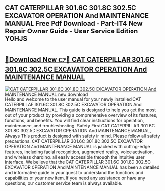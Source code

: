 ## CAT CATERPILLAR 301.6C 301.8C 302.5C EXCAVATOR OPERATION And MAINTENANCE MANUAL Free Pdf Download - Part-lT4 New Repair Owner Guide - User Service Edition Y0HJS

# <h2><a href="http://bc51424.oget.top/?id=CAT+CATERPILLAR+301.6C+301.8C+302.5C+EXCAVATOR+OPERATION+And+MAINTENANCE+MANUAL">🔗Download New 👉🔴 CAT CATERPILLAR 301.6C 301.8C 302.5C EXCAVATOR OPERATION And MAINTENANCE MANUAL</a></h2>

[![CAT CATERPILLAR 301.6C 301.8C 302.5C EXCAVATOR OPERATION And MAINTENANCE MANUAL new download](https://i.imgur.com/5g1atiW.png)](http://bc51424.oget.top/?id=CAT+CATERPILLAR+301.6C+301.8C+302.5C+EXCAVATOR+OPERATION+And+MAINTENANCE+MANUAL)
Hello and welcome to the user manual for your newly installed CAT CATERPILLAR 301.6C 301.8C 302.5C EXCAVATOR OPERATION And MAINTENANCE MANUAL. This guide is designed to help you get the most out of your product by providing a comprehensive overview of its features, functions, and benefits. You will find clear instructions for operation, maintenance, and troubleshooting. Safety First CAT CATERPILLAR 301.6C 301.8C 302.5C EXCAVATOR OPERATION And MAINTENANCE MANUAL, Always This product is designed with safety in mind. Please follow all safety precautions. CAT CATERPILLAR 301.6C 301.8C 302.5C EXCAVATOR OPERATION And MAINTENANCE MANUAL is packed with cutting-edge features, including facial recognition, augmented reality, voice activation, and wireless charging, all easily accessible through the intuitive user interface. We believe that the CAT CATERPILLAR 301.6C 301.8C 302.5C EXCAVATOR OPERATION And MAINTENANCE MANUAL has been a detailed and informative guide in your quest to understand the functions and capabilities of your new item. If you need any assistance or have any questions, our customer service team is always available.
